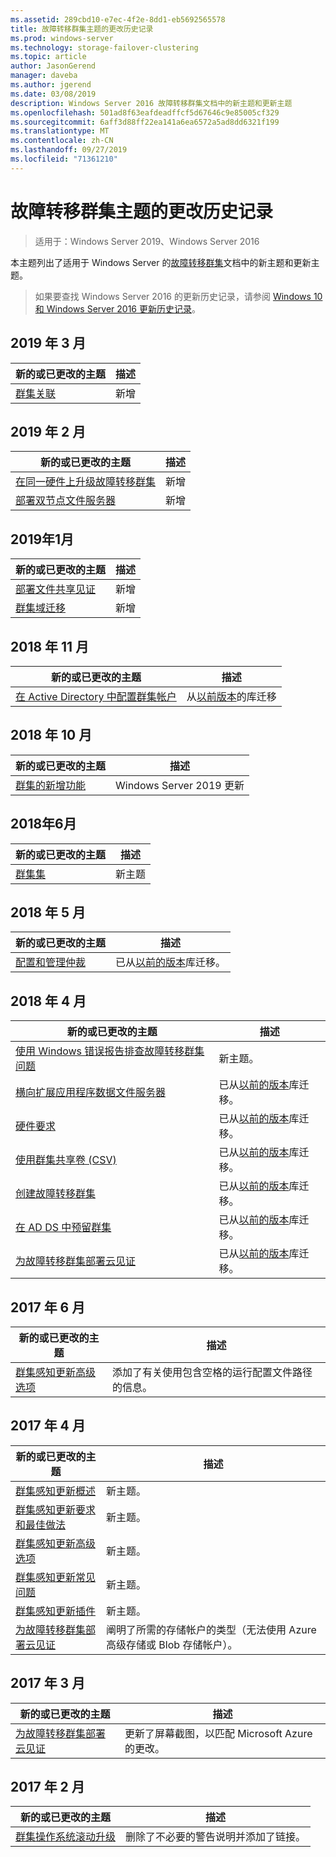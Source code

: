 ```yaml
---
ms.assetid: 289cbd10-e7ec-4f2e-8dd1-eb5692565578
title: 故障转移群集主题的更改历史记录
ms.prod: windows-server
ms.technology: storage-failover-clustering
ms.topic: article
author: JasonGerend
manager: daveba
ms.author: jgerend
ms.date: 03/08/2019
description: Windows Server 2016 故障转移群集文档中的新主题和更新主题
ms.openlocfilehash: 501ad8f63eafdeadffcf5d67646c9e85005cf329
ms.sourcegitcommit: 6aff3d88ff22ea141a6ea6572a5ad8dd6321f199
ms.translationtype: MT
ms.contentlocale: zh-CN
ms.lasthandoff: 09/27/2019
ms.locfileid: "71361210"
---
```

# <a name="change-history-for-failover-clustering-topics"></a>故障转移群集主题的更改历史记录

>适用于：Windows Server 2019、Windows Server 2016

本主题列出了适用于 Windows Server 的[故障转移群集](failover-clustering-overview.md)文档中的新主题和更新主题。

> 如果要查找 Windows Server 2016 的更新历史记录，请参阅 [Windows 10 和 Windows Server 2016 更新历史记录](https://support.microsoft.com/help/4000825/windows-10-and-windows-server-2016-update-history)。

## <a name="march-2019"></a>2019 年 3 月

|新的或已更改的主题                                    |描述 |
|--------------------------------------------------------|------------|
|[群集关联](cluster-affinity.md)| 新增     |

## <a name="february-2019"></a>2019 年 2 月

|新的或已更改的主题                                    |描述 |
|--------------------------------------------------------|------------|
| [在同一硬件上升级故障转移群集](upgrade-option-same-hardware.md)| 新增 |
|[部署双节点文件服务器](deploy-two-node-clustered-file-server.md)| 新增 |

## <a name="january-2019"></a>2019年1月

|新的或已更改的主题                                    |描述 |
|--------------------------------------------------------|------------|
|[部署文件共享见证](file-share-witness.md)    | 新增        |
|[群集域迁移](cluster-domain-migration.md) | 新增        |

## <a name="november-2018"></a>2018 年 11 月

|新的或已更改的主题|描述|
|---|---|
|[在 Active Directory 中配置群集帐户](configure-ad-accounts.md)|从[以前版本](https://docs.microsoft.com/previous-versions/windows/it-pro/windows-server-2008-R2-and-2008/)的库迁移|

## <a name="october-2018"></a>2018 年 10 月

|新的或已更改的主题|描述|
|---|---|
|[群集的新增功能](whats-new-in-failover-clustering.md)| Windows Server 2019 更新|

## <a name="june-2018"></a>2018年6月

|新的或已更改的主题|描述|
|---|---|
|[群集集](../storage/storage-spaces/cluster-sets.md)| 新主题|

## <a name="may-2018"></a>2018 年 5 月

|新的或已更改的主题|描述|
|---|---|
|[配置和管理仲裁](manage-cluster-quorum.md) | 已从[以前的版本](https://docs.microsoft.com/previous-versions/windows/it-pro/windows-server-2012-R2-and-2012)库迁移。 |

## <a name="april-2018"></a>2018 年 4 月

|新的或已更改的主题|描述|
|---|---|
|[使用 Windows 错误报告排查故障转移群集问题](troubleshooting-using-WER-reports.md)| 新主题。 |
|[横向扩展应用程序数据文件服务器](sofs-overview.md)|已从[以前的版本](https://docs.microsoft.com/previous-versions/windows/it-pro/windows-server-2012-R2-and-2012)库迁移。|
|[硬件要求](clustering-requirements.md)|已从[以前的版本](https://docs.microsoft.com/previous-versions/windows/it-pro/windows-server-2012-R2-and-2012)库迁移。|
|[使用群集共享卷 (CSV)](failover-cluster-csvs.md)|已从[以前的版本](https://docs.microsoft.com/previous-versions/windows/it-pro/windows-server-2012-R2-and-2012)库迁移。|
|[创建故障转移群集](create-failover-cluster.md)|已从[以前的版本](https://docs.microsoft.com/previous-versions/windows/it-pro/windows-server-2012-R2-and-2012)库迁移。|
|[在 AD DS 中预留群集](prestage-cluster-adds.md)|已从[以前的版本](https://docs.microsoft.com/previous-versions/windows/it-pro/windows-server-2012-R2-and-2012)库迁移。|
|[为故障转移群集部署云见证](deploy-cloud-witness.md)|已从[以前的版本](https://docs.microsoft.com/previous-versions/windows/it-pro/windows-server-2012-R2-and-2012)库迁移。|

## <a name="june-2017"></a>2017 年 6 月

|新的或已更改的主题|描述|
|---|---|
|[群集感知更新高级选项](cluster-aware-updating-options.md)|添加了有关使用包含空格的运行配置文件路径的信息。|

## <a name="april-2017"></a>2017 年 4 月

|新的或已更改的主题|描述|
|---|---|
|[群集感知更新概述](cluster-aware-updating.md)|新主题。|
|[群集感知更新要求和最佳做法](cluster-aware-updating-requirements.md)|新主题。|
|[群集感知更新高级选项](cluster-aware-updating-options.md)|新主题。|
|[群集感知更新常见问题](cluster-aware-updating-faq.md)|新主题。|
|[群集感知更新插件](cluster-aware-updating-plug-ins.md)|新主题。|
|[为故障转移群集部署云见证](deploy-cloud-witness.md)|阐明了所需的存储帐户的类型（无法使用 Azure 高级存储或 Blob 存储帐户）。|

## <a name="march-2017"></a>2017 年 3 月

|新的或已更改的主题|描述|
|---|---|
|[为故障转移群集部署云见证](deploy-cloud-witness.md)| 更新了屏幕截图，以匹配 Microsoft Azure 的更改。|

## <a name="february-2017"></a>2017 年 2 月

|新的或已更改的主题|描述|
|---|---|
|[群集操作系统滚动升级](Cluster-Operating-System-Rolling-Upgrade.md)|删除了不必要的警告说明并添加了链接。|